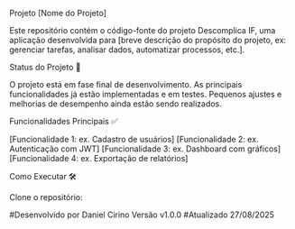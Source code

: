 Projeto [Nome do Projeto]

Este repositório contém o código-fonte do projeto Descomplica  IF, uma aplicação desenvolvida para [breve descrição do propósito do projeto, ex: gerenciar tarefas, analisar dados, automatizar processos, etc.].

 Status do Projeto 🚧

O projeto está em fase final de desenvolvimento. As principais funcionalidades já estão implementadas e em testes. Pequenos ajustes e melhorias de desempenho ainda estão sendo realizados.

Funcionalidades Principais ✅

[Funcionalidade 1: ex. Cadastro de usuários]
[Funcionalidade 2: ex. Autenticação com JWT]
[Funcionalidade 3: ex. Dashboard com gráficos]
[Funcionalidade 4: ex. Exportação de relatórios]

Como Executar 🛠️

Clone o repositório:

#Desenvolvido por Daniel Cirino Versão v1.0.0
#Atualizado 27/08/2025
